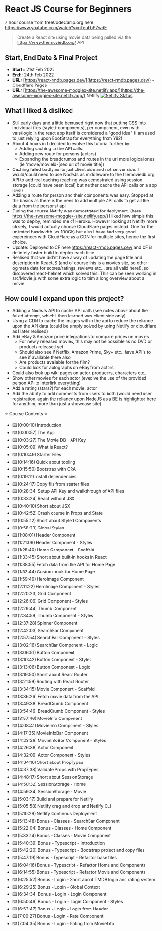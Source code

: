 # React JS Course for Beginners

7 hour course from freeCodeCamp.org here https://www.youtube.com/watch?v=nTeuhbP7wdE

> Create a React site using movie data being pulled via the https://www.themoviedb.org/ API

## Start, End Date & Final Project

- **Start:**: 21st Feb 2022
- **End:**: 24th Feb 2022
- **URL:** [https://react-rmdb.pages.dev/](https://react-rmdb.pages.dev/) - Cloudflare Pages
- **URL:** [https://the-awesome-moggiex-site.netlify.app/](https://the-awesome-moggiex-site.netlify.app/) Netlify [![Netlify Status](https://api.netlify.com/api/v1/badges/dc0c1a3a-15dc-40f0-b5bd-b840c48f59e8/deploy-status)](https://app.netlify.com/sites/the-awesome-moggiex-site/deploys)

## What I liked & disliked

- Still early days and a little bemused right now that putting CSS into individual files (styled-components), per component, even with vars/logic in the react app itself is considered a "good idea" (I am used to just relying upon BootStrap for everything from Yii2)
- About 4 hours in I decided to evolve this tutorial further by:
  - Adding caching to the API calls.
  - Adding new route for persons (actors)
  - Expanding the breadcrumbs and routes in the url more logical ones (ie 'movie/movieId-[seo url of movie title])
- Caching failed badly as its just client side and not server side. I would/could need to use NodeJs as middleware to the themoviedb.org API to add real caching (caching was demostrated using session storage [could have been local] but neither cache the API calls on a app level)
- Adding a route for person and their components was easy. Stopped at the basics as there is the need to add multiple API calls to get all the data from the persons/ api
- During the course Netlify was demostrated for deplyment. (here https://the-awesome-moggiex-site.netlify.app/) I liked how simple this was to deploy, reminded me of Heroku. However looking at Netlify more closely, I would actually choose CloudFlare pages instead. One for the unlimted bandwidth (vs 100Gb) but also I have had very good expereinces with CloudFlare as a CDN for multiple sites, hence the first choice.
- Update: Deployed to CF here https://react-rmdb.pages.dev/ and CF is defintely faster build to deploy each time
- Realised that we did'nt have a way of updating the page title and description in ReactJS (and of course this is a movies site, so other og:meta data for scores/ratings, reviews etc... are all valid here!), so discovered react-helmet which solved this. This can be seen working in src/Movie.js with some extra logic to trim a long overview about a movie.

## How could I expand upon this project?

- Adding a NodeJs API to cache API calls (see notes above about the failed attempt, which I then learned was client side only)
- Using a CDN to cache the images within the api to reduce the reliance upon the API data (could be simply solved by using Netlify or cloudflare as I later realised)
- Add eBay & Amazon price integrations to compare prices on movies
  - For newly released movies, this may not be possible as no DVD or products released yet
  - Should also see if Netflix, Amazon Prime, Sky+ etc.. have API's to see if available there also
  - Are products available for the film?
  - Could look for autographs on eBay from actors
- Could also look up wiki pages on actor, producers, characters etc...
- Show other movies for each actor (eveolve the use of the provided person API to interlink everything)
- Add a rating (stars?) for each movie, actor
- Add the ability to add comments from users to both (would need user registration, again the reliance upon NodeJS as a BE is highlighted here for anything more than just a showcase site)

⭐️ Course Contents ⭐️

- ⌨️ (0:00:10) Introduction
- ⌨️ (0:00:57) The App
- ⌨️ (0:03:27) The Movie DB - API Key
- ⌨️ (0:05:09) What is React?
- ⌨️ (0:10:49) Starter Files
- ⌨️ (0:14:16) Quick about tooling
- ⌨️ (0:15:50) Bootstrap with CRA
- ⌨️ (0:19:11) Install dependencies
- ⌨️ (0:24:17) Copy fils from starter files
- ⌨️ (0:28:34) Setup API Key and walkthrough of API files
- ⌨️ (0:33:24) React without JSX
- ⌨️ (0:40:10) Short about JSX
- ⌨️ (0:42:52) Crash course in Props and State
- ⌨️ (0:55:12) Short about Styled Components
- ⌨️ (0:58:23) Global Styles
- ⌨️ (1:08:01) Header Component
- ⌨️ (1:21:09) Header Component - Styles
- ⌨️ (1:25:40) Home Component - Scaffold
- ⌨️ (1:33:45) Short about built-in hooks in React
- ⌨️ (1:38:55) Fetch data from the API for Home Page
- ⌨️ (1:52:44) Custom hook for Home Page
- ⌨️ (1:59:49) HeroImage Component
- ⌨️ (2:11:22) HeroImage Component - Styles
- ⌨️ (2:20:23) Grid Component
- ⌨️ (2:26:06) Grid Component - Styles
- ⌨️ (2:29:44) Thumb Component
- ⌨️ (2:34:59) Thumb Component - Styles
- ⌨️ (2:37:28) Spinner Component
- ⌨️ (2:42:03) SearchBar Component
- ⌨️ (2:57:54) SearchBar Component - Styles
- ⌨️ (3:02:16) SearchBar Component - Logic
- ⌨️ (3:06:51) Button Component
- ⌨️ (3:10:42) Button Component - Styles
- ⌨️ (3:13:06) Button Component - Logic
- ⌨️ (3:19:50) Short about React Router
- ⌨️ (3:21:59) Routing with React Router
- ⌨️ (3:34:15) Movie Component - Scaffold
- ⌨️ (3:36:26) Fetch movie data from the API
- ⌨️ (3:49:38) BreadCrumb Component
- ⌨️ (3:54:49) BreadCrumb Component - Styles
- ⌨️ (3:57:46) MovieInfo Component
- ⌨️ (4:08:41) MovieInfo Component - Styles
- ⌨️ (4:17:35) MovieInfoBar Component
- ⌨️ (4:23:26) MovieInfoBar Component - Styles
- ⌨️ (4:26:38) Actor Component
- ⌨️ (4:32:09) Actor Component - Styles
- ⌨️ (4:34:16) Short about PropTypes
- ⌨️ (4:37:38) Validate Props with PropTypes
- ⌨️ (4:48:17) Short about SessionStorage
- ⌨️ (4:50:32) SessionStorage - Home
- ⌨️ (4:59:34) SessionStorage - Movie
- ⌨️ (5:03:17) Build and prepare for Netlify
- ⌨️ (5:05:58) Netlify drag and drop and Netlify CLI
- ⌨️ (5:10:29) Netlify Continous Deployment
- ⌨️ (5:13:48) Bonus - Classes - SearchBar Component
- ⌨️ (5:22:04) Bonus - Classes - Home Component
- ⌨️ (5:33:14) Bonus - Classes - Movie Component
- ⌨️ (5:40:39) Bonus - Typescript - Introduction
- ⌨️ (5:42:20) Bonus - Typescript - Bootstrap project and copy files
- ⌨️ (5:47:19) Bonus - Typescript - Refactor base files
- ⌨️ (6:04:16) Bonus - Typescript - Refactor Home and Components
- ⌨️ (6:14:55) Bonus - Typescript - Refactor Movie and Components
- ⌨️ (6:25:52) Bonus - Login - Short about TMDB login and rating system
- ⌨️ (6:29:25) Bonus - Login - Global Context
- ⌨️ (6:34:34) Bonus - Login - Login Component
- ⌨️ (6:50:49) Bonus - Login - Login Component - Styles
- ⌨️ (6:53:47) Bonus - Login - Login from Header
- ⌨️ (7:00:27) Bonus - Login - Rate Component
- ⌨️ (7:04:35) Bonus - Login - Rating from MovieInfo
